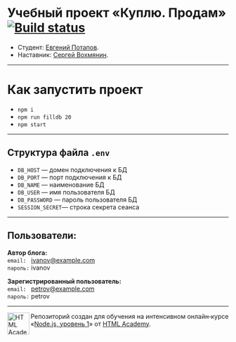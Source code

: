 # Учебный проект «Куплю. Продам» [![Build status][travis-image]][travis-url]

* Студент: [Евгений Потапов](https://up.htmlacademy.ru/nodejs/3/user/1313957).
* Наставник: [Сергей Вохмянин](https://htmlacademy.ru/profile/id530823).

---

# Как запустить проект

- `npm i`
- `npm run filldb 20`
- `npm start`

---

## Структура файла `.env`

- `DB_HOST` — домен подключения к БД
- `DB_PORT` — порт подключения к БД
- `DB_NAME` — наименование БД
- `DB_USER` — имя пользователя БД
- `DB_PASSWORD` — пароль пользователя БД
- `SESSION_SECRET`— строка секрета сеанса

---

## Пользователи:

**Автор блога:**  
`email: ` ivanov@example.com  
`пароль:` ivanov

**Зарегистрированный пользователь:**  
`email: ` petrov@example.com  
`пароль:` petrov

---

<a href="https://htmlacademy.ru/intensive/ecmascript"><img align="left" width="50" height="50" title="HTML Academy" src="https://up.htmlacademy.ru/static/img/intensive/ecmascript/logo-for-github.svg"></a>

Репозиторий создан для обучения на интенсивном онлайн‑курсе «[Node.js, уровень 1](https://htmlacademy.ru/intensive/nodejs)» от [HTML Academy](https://htmlacademy.ru).

[travis-image]: https://travis-ci.com/htmlacademy-nodejs/1313957-buy-and-sell-3.svg?branch=master
[travis-url]: https://travis-ci.com/htmlacademy-nodejs/1313957-buy-and-sell-3
